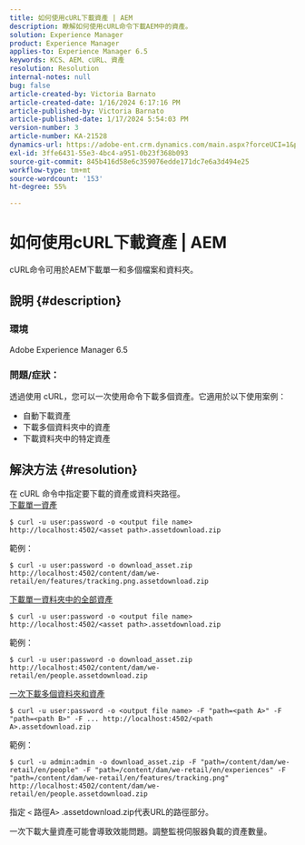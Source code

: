 ```yaml
---
title: 如何使用cURL下載資產 | AEM
description: 瞭解如何使用cURL命令下載AEM中的資產。
solution: Experience Manager
product: Experience Manager
applies-to: Experience Manager 6.5
keywords: KCS、AEM、cURL、資產
resolution: Resolution
internal-notes: null
bug: false
article-created-by: Victoria Barnato
article-created-date: 1/16/2024 6:17:16 PM
article-published-by: Victoria Barnato
article-published-date: 1/17/2024 5:54:03 PM
version-number: 3
article-number: KA-21528
dynamics-url: https://adobe-ent.crm.dynamics.com/main.aspx?forceUCI=1&pagetype=entityrecord&etn=knowledgearticle&id=e812ca79-9bb4-ee11-a569-6045bd006b25
exl-id: 3ffe6431-55e3-4bc4-a951-0b23f368b093
source-git-commit: 845b416d58e6c359076edde171dc7e6a3d494e25
workflow-type: tm+mt
source-wordcount: '153'
ht-degree: 55%

---
```


# 如何使用cURL下載資產 | AEM


cURL命令可用於AEM下載單一和多個檔案和資料夾。

## 說明 {#description}


### <b>環境</b>

Adobe Experience Manager 6.5



### <b>問題/症狀：</b>

透過使用 cURL，您可以一次使用命令下載多個資產。它適用於以下使用案例：

- 自動下載資產
- 下載多個資料夾中的資產
- 下載資料夾中的特定資產



## 解決方法 {#resolution}

在 cURL 命令中指定要下載的資產或資料夾路徑。<br>
<u>下載單一資產</u>


```
$ curl -u user:password -o <output file name> http://localhost:4502/<asset path>.assetdownload.zip
```


範例：


```
$ curl -u user:password -o download_asset.zip http://localhost:4502/content/dam/we-retail/en/features/tracking.png.assetdownload.zip
```


<u>下載單一資料夾中的全部資產</u>


```
$ curl -u user:password -o <output file name> http://localhost:4502/<asset path>.assetdownload.zip
```


範例：


```
$ curl -u user:password -o download_asset.zip http://localhost:4502/content/dam/we-retail/en/people.assetdownload.zip
```


<u>一次下載多個資料夾和資產</u>


```
$ curl -u user:password -o <output file name> -F "path=<path A>" -F "path=<path B>" -F ... http://localhost:4502/<path A>.assetdownload.zip
```


範例：


```
$ curl -u admin:admin -o download_asset.zip -F "path=/content/dam/we-retail/en/people" -F "path=/content/dam/we-retail/en/experiences" -F "path=/content/dam/we-retail/en/features/tracking.png" http://localhost:4502/content/dam/we-retail/en/people.assetdownload.zip
```


指定 `<` 路徑A`>` .assetdownload.zip代表URL的路徑部分。

一次下載大量資產可能會導致效能問題。調整監視伺服器負載的資產數量。
